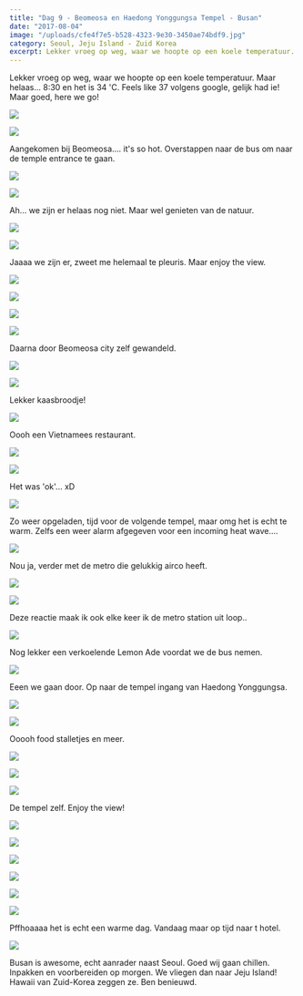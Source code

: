 ```yaml
---
title: "Dag 9 - Beomeosa en Haedong Yonggungsa Tempel - Busan"
date: "2017-08-04"
image: "/uploads/cfe4f7e5-b528-4323-9e30-3450ae74bdf9.jpg"
category: Seoul, Jeju Island - Zuid Korea
excerpt: Lekker vroeg op weg, waar we hoopte op een koele temperatuur. Maar helaas... 8:30 en het is 34 'C. Feels...
---
```


Lekker vroeg op weg, waar we hoopte op een koele temperatuur. Maar helaas... 8:30 en het is 34 'C. Feels like 37 volgens google, gelijk had ie! Maar goed, here we go!

![](/uploads/3e179898-4190-4ac6-a713-1f5831483ad4-700x394.jpg)

![](/uploads/286eec5d-64db-4415-889a-b30182ca8a69-700x394.jpg)

Aangekomen bij Beomeosa.... it's so hot. Overstappen naar de bus om naar de temple entrance te gaan.

![](/uploads/131429df-9dd8-4fe4-bd56-92a8c4f570c9-700x394.jpg)

![](/uploads/bce7bf3b-5140-40a1-9767-d0bdfa6e96ac-700x394.jpg)

Ah... we zijn er helaas nog niet. Maar wel genieten van de natuur.

![](/uploads/0294f3fc-8953-4ae1-93b3-9f5f4bef5cf5-700x394.jpg)

![](/uploads/cfe4f7e5-b528-4323-9e30-3450ae74bdf9-700x394.jpg)

Jaaaa we zijn er, zweet me helemaal te pleuris. Maar enjoy the view.

![](/uploads/3b2aa4ed-726d-4c6e-b9c9-2d72b0a5fe77-700x394.jpg)

![](/uploads/5af3a16d-c97d-40c7-a800-225e23d97562-700x394.jpg)

![](/uploads/d733af0f-48eb-458d-9d35-6598f0c85a35-700x394.jpg)

![](/uploads/f7e9054e-f19f-43db-a1ae-35454c71ce92-700x394.jpg)

Daarna door Beomeosa city zelf gewandeld.

![](/uploads/b91e728e-e95c-4d26-b303-3e5dea16da15-700x394.jpg)

![](/uploads/0ddf08c8-59d3-4e75-81b2-44741f560bc4-700x394.jpg)

Lekker kaasbroodje!

![](/uploads/dfd3df9f-153c-4d8f-a394-1e39a1201208-700x394.jpg)

Oooh een Vietnamees restaurant.

![](/uploads/a27b91f2-4b5c-4081-82c7-2f968083300d-700x394.jpg)

![](/uploads/f80423ee-e90c-4a9c-8669-0f50d614424b-700x394.jpg)

Het was 'ok'... xD

![](/uploads/4a7f269b-7b5b-40f7-8e01-5d53579fe99f-700x394.jpg)

Zo weer opgeladen, tijd voor de volgende tempel, maar omg het is echt te warm. Zelfs een weer alarm afgegeven voor een incoming heat wave....

![](/uploads/b27f9b42-c8f3-4431-8599-ef0eb0eb3e69-700x394.jpg)

Nou ja, verder met de metro die gelukkig airco heeft.

![](/uploads/2961040d-30f2-43f1-9788-478df3b3b968-700x394.jpg)

![](/uploads/185664b8-f07e-4207-afdd-1b33960417ea-700x394.jpg)

Deze reactie maak ik ook elke keer ik de metro station uit loop..

![](/uploads/2eff8ba2-b4b8-43b6-8320-579cd372b913-700x394.jpg)

Nog lekker een verkoelende Lemon Ade voordat we de bus nemen.

![](/uploads/c4aecf3b-0f66-4039-918a-f385affe75c2-700x394.jpg)

Eeen we gaan door. Op naar de tempel ingang van Haedong Yonggungsa.

![](/uploads/68ef121c-a080-4ead-85fa-89aa89723789-700x394.jpg)

![](/uploads/5c9c9b8c-66f7-45e8-a6e3-409c2b9300ce-700x393.jpg)

Ooooh food stalletjes en meer.

![](/uploads/3647ca3c-a79d-4298-bc04-fc06e266d470-700x394.jpg)

![](/uploads/97cf4e8c-9c61-4800-ae84-67cf31219c3a-700x394.jpg)

![](/uploads/094067b9-48c6-477f-a103-cf9931b7f293-700x394.jpg)

De tempel zelf. Enjoy the view!

![](/uploads/77b40bcb-7841-422c-bd2d-1aaa3016e477-700x394.jpg)

![](/uploads/421e3f73-8d61-446b-bd2e-fc28e568482d-700x394.jpg)

![](/uploads/f43332d9-f856-439c-b57e-8b3d3ff00af7-700x394.jpg)

![](/uploads/7eb30ee8-191b-4f20-8fb0-a7e85744b575-700x394.jpg)

![](/uploads/d088a286-fc91-4359-81cc-26466c813e87-700x394.jpg)

![](/uploads/50fb31ec-534a-44e6-bfc4-5bf0a666638e-700x394.jpg)

Pffhoaaaa het is echt een warme dag. Vandaag maar op tijd naar t hotel.

![](/uploads/c714572a-0386-4820-b355-c0062620f548-700x394.jpg)

Busan is awesome, echt aanrader naast Seoul. Goed wij gaan chillen. Inpakken en voorbereiden op morgen. We vliegen dan naar Jeju Island! Hawaii van Zuid-Korea zeggen ze. Ben benieuwd.

